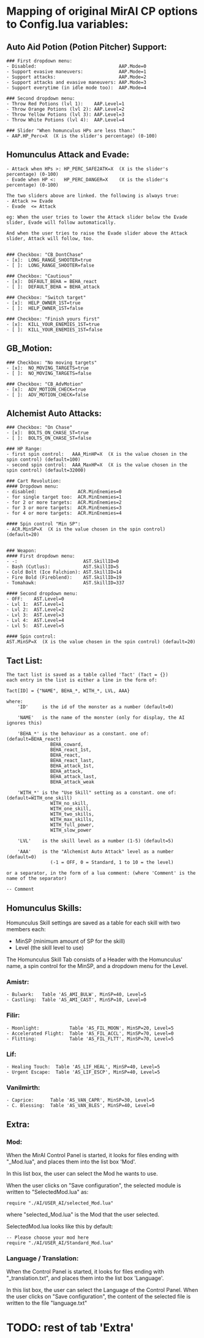 # Mapping of original MirAI CP options to Config.lua variables:

## Auto Aid Potion (Potion Pitcher) Support:

	### First dropdown menu:
	- Disabled:                              AAP.Mode=0
	- Support evasive maneuvers:             AAP.Mode=1
	- Support attacks:                       AAP.Mode=2
	- Support attacks and evasive maneuvers: AAP.Mode=3
	- Support everytime (in idle mode too):  AAP.Mode=4

	### Second dropdown menu:
	- Throw Red Potions (lvl 1):    AAP.Level=1
	- Throw Orange Potions (lvl 2): AAP.Level=2
	- Throw Yellow Potions (lvl 3): AAP.Level=3
	- Throw White Potions (lvl 4):  AAP.Level=4

	### Slider "When homunculus HPs are less than:"
	- AAP.HP_Perc=X  (X is the slider's percentage) (0-100)



## Homunculus Attack and Evade:

	- Attack when HPs >: HP_PERC_SAFE2ATK=X  (X is the slider's percentage) (0-100)
	- Evade when HP <:   HP_PERC_DANGER=X    (X is the slider's percentage) (0-100)

	The two sliders above are linked. the following is always true:
	- Attack >= Evade
	- Evade  <= Attack

	eg: When the user tries to lower the Attack slider below the Evade slider, Evade will follow automatically.

	And when the user tries to raise the Evade slider above the Attack slider, Attack will follow, too.


	### Checkbox: "CB_DontChase"
	- [x]:  LONG_RANGE_SHOOTER=true
	- [ ]:  LONG_RANGE_SHOOTER=false

	### Checkbox: "Cautious"
	- [x]:  DEFAULT_BEHA = BEHA_react
	- [ ]:  DEFAULT_BEHA = BEHA_attack

	### Checkbox: "Switch target"
	- [x]:  HELP_OWNER_1ST=true
	- [ ]:  HELP_OWNER_1ST=false

	### Checkbox: "Finish yours first"
	- [x]:  KILL_YOUR_ENEMIES_1ST=true
	- [ ]:  KILL_YOUR_ENEMIES_1ST=false



## GB_Motion:

	### Checkbox: "No moving targets"
	- [x]:  NO_MOVING_TARGETS=true
	- [ ]:  NO_MOVING_TARGETS=false

	### Checkbox: "CB_AdvMotion"
	- [x]:  ADV_MOTION_CHECK=true
	- [ ]:  ADV_MOTION_CHECK=false



## Alchemist Auto Attacks:

	### Checkbox: "On Chase"
	- [x]:  BOLTS_ON_CHASE_ST=true
	- [ ]:  BOLTS_ON_CHASE_ST=false

	### HP Range:
	- first spin control:   AAA_MinHP=X  (X is the value chosen in the spin control) (default=100)
	- second spin control:  AAA_MaxHP=X  (X is the value chosen in the spin control) (default=32000)

	### Cart Revolution:
	#### Dropdown menu:
	- disabled:               ACR.MinEnemies=0
	- for single target too:  ACR.MinEnemies=1
	- for 2 or more targets:  ACR.MinEnemies=2
	- for 3 or more targets:  ACR.MinEnemies=3
	- for 4 or more targets:  ACR.MinEnemies=4

	#### Spin control "Min SP":
	- ACR.MinSP=X  (X is the value chosen in the spin control) (default=20)


	### Weapon:
	#### First dropdown menu:
	- -:                        AST.SkillID=0
	- Bash (Cutlus):            AST.SkillID=5
	- Cold Bolt (Ice Falchion): AST.SkillID=14
	- Fire Bold (Fireblend):    AST.SkillID=19
	- Tomahawk:                 AST.SkillID=337

	#### Second dropdown menu:
	- OFF:    AST.Level=0
	- Lvl 1:  AST.Level=1
	- Lvl 2:  AST.Level=2
	- Lvl 3:  AST.Level=3
	- Lvl 4:  AST.Level=4
	- Lvl 5:  AST.Level=5

	#### Spin control:
	AST.MinSP=X  (X is the value chosen in the spin control) (default=20)



## Tact List:
	The tact list is saved as a table called 'Tact' (Tact = {})
	each entry in the list is either a line in the form of:
	
	Tact[ID] = {"NAME", BEHA_*, WITH_*, LVL, AAA}
	
	where:
		'ID'     is the id of the monster as a number (default=0)
		
		'NAME'   is the name of the monster (only for display, the AI ignores this)
		
		'BEHA_*' is the behaviour as a constant. one of: (default=BEHA_react)
		            BEHA_coward,
					BEHA_react_1st,
					BEHA_react,
					BEHA_react_last,
					BEHA_attack_1st,
					BEHA_attack,
					BEHA_attack_last,
					BEHA_attack_weak
					
		'WITH_*' is the "Use Skill" setting as a constant. one of: (default=WITH_one_skill)
		            WITH_no_skill,
					WITH_one_skill,
					WITH_two_skills,
					WITH_max_skills,
					WITH_full_power,
					WITH_slow_power
					
		'LVL'    is the skill level as a number (1-5) (default=5)
		
		'AAA'    is the "Alchemist Auto Attack" level as a number (default=0)
		            (-1 = OFF, 0 = Standard, 1 to 10 = the level)
	
	or a separator, in the form of a lua comment: (where 'Comment' is the name of the separator)
	
	-- Comment



## Homunculus Skills:

Homunculus Skill settings are saved as a table for each skill with two members each:
- MinSP (minimum amount of SP for the skill)
- Level (the skill level to use)

The Homunculus Skill Tab consists of a Header with the Homunculus' name,
a spin control for the MinSP, and a dropdown menu for the Level.

### Amistr:
	- Bulwark:   Table 'AS_AMI_BULW', MinSP=40, Level=5
	- Castling:  Table 'AS_AMI_CAST', MinSP=10, Level=0
	
### Filir:
	- Moonlight:           Table 'AS_FIL_MOON', MinSP=20, Level=5
	- Accelerated Flight:  Table 'AS_FIL_ACCL', MinSP=70, Level=0
	- Flitting:            Table 'AS_FIL_FLTT', MinSP=70, Level=5

### Lif:
	- Healing Touch:  Table 'AS_LIF_HEAL', MinSP=40, Level=5
	- Urgent Escape:  Table 'AS_LIF_ESCP', MinSP=40, Level=5

### Vanilmirth:
	- Caprice:      Table 'AS_VAN_CAPR', MinSP=30, Level=5
	- C. Blessing:  Table 'AS_VAN_BLES', MinSP=40, Level=0



## Extra:

### Mod:
When the MirAI Control Panel is started, it looks for files ending with "_Mod.lua",
and places them into the list box 'Mod'.

In this list box, the user can select the Mod he wants to use.

When the user clicks on "Save configuration", the selected module is written to "SelectedMod.lua"
as:

	require "./AI/USER_AI/selected_Mod.lua"

where "selected_Mod.lua" is the Mod that the user selected.

SelectedMod.lua looks like this by default:

	-- Please choose your mod here
	require "./AI/USER_AI/Standard_Mod.lua"


### Language / Translation:
When the Control Panel is started, it looks for files ending with "_translation.txt",
and places them into the list box 'Language'.

In this list box, the user can select the Language of the Control Panel.
When the user clicks on "Save configuration",
the content of the selected file is written to the file "language.txt"

# TODO: rest of tab 'Extra'
